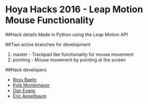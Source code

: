 # Hoya Hacks 2016 - Leap Motion Mouse Functionality

##Hack details
Made in Python using the Leap Motion API

##Two active branches for development
  1. master - Trackpad like functionality for mouse movement
  2. pointing - Mouse movement by pointing at the screen

##Hack developers
* [Ross Baehr](https://github.com/rbaehr/)
* [Kyle Montemayor](https://github.com/kmonte/)
* [Dan Evans](https://github.com/dangoat/) 
* [Eric Appelbaum](https://github.com/erabaum/)
